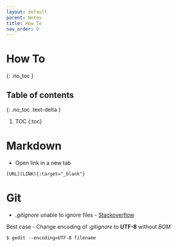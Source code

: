 ```yaml
---
layout: default
parent: Notes
title: How To
nav_order: 0
---
```


# How To
{: .no_toc }

## Table of contents
{: .no_toc .text-delta }

1. TOC
{:toc}


# Markdown

- Open link in a new tab

`[URL](LINK){:target="_blank"}`

# Git

- *.gitignore* unable to ignore files - [Stackoverflow](https://stackoverflow.com/questions/26238157/git-still-shows-files-as-untracked-despite-gitignore-and-rm-r-cached-what-d)

Best case - Change encoding of *.gitignore* to __UTF-8__ without *BOM*

```
$ gedit --encoding=UTF-8 filename
```

